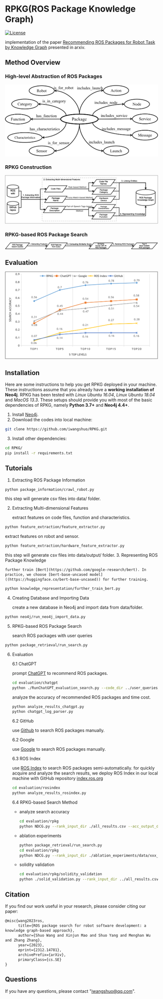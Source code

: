 # RPKG(ROS Package Knowledge Graph)

[![License](https://img.shields.io/badge/License-Apache_2.0-blue.svg)](https://opensource.org/licenses/Apache-2.0)


implementation of the paper [Recommending ROS Packages for Robot Task by Knowledge Graph](https://arxiv.org/abs/2312.14781) presented in arxiv. 

## Method Overview
### High-level Abstraction of ROS Packages
![For more details, please refer to the paper.](./image/model726.png)
### RPKG Construction
![For more details, please refer to the paper.](./image/construction813.png)
### RPKG-based ROS Package Search
![For more details, please refer to the paper.](./image/search817.png)

## Evaluation
![For more details, please refer to the paper.](./image/accuracy816-2.png)


## Installation
Here are some instructions to help you get RPKG deployed in your machine. These instructions assume that you already have a **working installation of Neo4j**.
RPKG has been tested with *Linux Ubuntu 16.04*, *Linux Ubuntu 18.04* and *MacOS 13.3*.
These setups should provide you with most of the basic dependencies of RPKG, namely **Python 3.7+** and **Neo4j 4.4+**.

1. Install [Neo4j](https://neo4j.com/deployment-center/).
2. Download the codes into local machine:
```bash
git clone https://github.com/iwangshuo/RPKG.git
```
3. Install other dependencies:

```bash
cd RPKG/
pip install -r requirements.txt
```

## Tutorials
1. Extracting ROS Package Information

```bash
python package_information/crawl_robot.py
```
this step will generate csv files into data/ folder. 

2. Extracting Multi-dimensional Features

    extract features on code files, function and characteristics.
```bash
python feature_extraction/feature_extractor.py
```

extract features on robot and sensor.

```bash
python feature_extraction/hardware_feature_extractor.py
```
this step will generate csv files into data/output/ folder.
3. Representing ROS Package Knowledge
    
    further train [Bert](https://github.com/google-research/bert). In practice, we choose [bert-base-uncased model]((https://huggingface.co/bert-base-uncased)) for further training.
```bash
python knowledge_representation/further_train_bert.py
```

4. Creating Database and Importing Data

    create a new database in Neo4j and import data from data/folder.
```bash
python neo4j/run_neo4j_import_data.py
```

5. RPKG-based ROS Package Search

    search ROS packages with user queries
```bash
python package_retrieval/run_search.py
```

6. Evaluation

   6.1 ChatGPT

    prompt [ChatGPT](https://chat.openai.com/) to recommend ROS packages.
    ```bash
    cd evaluation/chatgpt
    python ./RunChatGPT_evaluation_search.py --code_dir ../user_queries_chatgpt.csv --log_dir ../log/test_package_search_0_10.log --output_dir search_result --start 0 --end 1
    ```

    analyze the accuracy of recommended ROS packages and time cost.
    ```bash
    python analyze_results_chatgpt.py
    python chatgpt_log_parser.py
    ```
   
   6.2 GitHub

    use [Github](https://github.com/) to search ROS packages manually.

   6.2 Google

    use [Google](https://google.com/) to search ROS packages manually.

   6.3 ROS Index

    use [ROS Index](https://index.ros.org/) to search ROS packages semi-automatically.
    for quickly acquire and analyze the search results, we deploy ROS Index in our local machine with GitHub repository [index.ros.org](https://github.com/ros-infrastructure/index.ros.org)

    ```bash
    cd evaluation/rosindex
    python analyze_results_rosindex.py
    ```
   
   6.4 RPKG-based Search Method

    - analyze search accuracy
       ```bash
       cd evaluation/rpkg
       python NDCG.py --rank_input_dir ./all_results.csv --acc_output_dir ./accuracy/acc.csv
       ```

    - ablation experiments
       ```bash
       python package_retrieval/run_search.py
       cd evaluation/rpkg
       python NDCG.py --rank_input_dir ./ablation_experiments/data/xxx_feature_necessity.csv --acc_output_dir ./ablation_experiments/data/xxx_acc.csv
       ```
    
    - solidity validation
       ```bash
       cd evaluation/rpkg/solidity_validation
       python ./solid_validation.py --rank_input_dir ../all_results.csv --acc_output_dir ./solid_result.csv
       ```

## Citation
If you find our work useful in your research, please consider citing our paper:
```
@misc{wang2023ros,
      title={ROS package search for robot software development: a knowledge graph-based approach}, 
      author={Shuo Wang and Xinjun Mao and Shuo Yang and Menghan Wu and Zhang Zhang},
      year={2023},
      eprint={2312.14781},
      archivePrefix={arXiv},
      primaryClass={cs.SE}
}
```
## Questions

If you have any questions, please contact "iwangshuo@qq.com".



